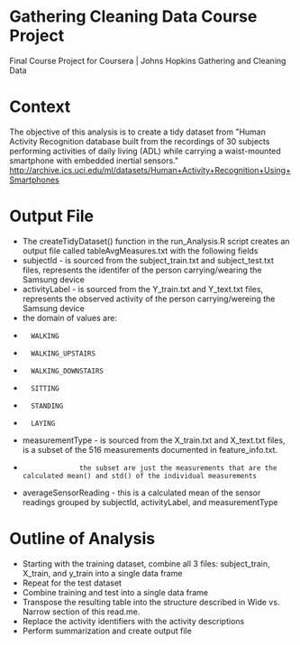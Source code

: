 # Gathering Cleaning Data Course Project
Final Course Project for Coursera | Johns Hopkins Gathering and Cleaning Data

# Context
The objective of this analysis is to create a tidy dataset from "Human Activity Recognition database built from the recordings of 30 subjects performing activities of daily living (ADL) while carrying a waist-mounted smartphone with embedded inertial sensors."
http://archive.ics.uci.edu/ml/datasets/Human+Activity+Recognition+Using+Smartphones

# Output File
- The createTidyDataset() function in the run_Analysis.R script creates an output file called tableAvgMeasures.txt with the following fields
- subjectId - is sourced from the subject_train.txt and subject_test.txt files, represents the identifer of the person carrying/wearing the Samsung device
- activityLabel - is sourced from the Y_train.txt and Y_text.txt files, represents the observed activity of the person carrying/wereing the Samsung device
- the domain of values are:
-       WALKING
-       WALKING_UPSTAIRS
-       WALKING_DOWNSTAIRS
-       SITTING
-       STANDING
-       LAYING
- measurementType - is sourced from the X_train.txt and X_text.txt files, is a subset of the 516 measurements documented in feature_info.txt.  
-                   the subset are just the measurements that are the calculated mean() and std() of the individual measurements
- averageSensorReading - this is a calculated mean of the sensor readings grouped by subjectId, activityLabel, and measurementType

# Outline of Analysis
- Starting with the training dataset, combine all 3 files: subject_train, X_train, and y_train into a single data frame
- Repeat for the test dataset
- Combine training and test into a single data frame
- Transpose the resulting table into the structure described in Wide vs. Narrow section of this read.me.
- Replace the activity identifiers with the activity descriptions 
- Perform summarization and create output file
